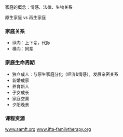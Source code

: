                                                                                                                                                                                                                                                                                                                                                                                                                                  家庭的概念：情感、法律、生物关系

原生家庭 vs 再生家庭

### 家庭关系
- 纵向：上下辈，代际
- 横向：同辈

### 家庭生命周期
- 独立成人：与原生家庭分化（经济&情感），发展亲密关系
- 新婚成家
- 养育新人
- 子女成长
- 家庭空巢
- 夕阳晚景

### 课程资源
www.aamft.org
www.ifta-familytherapy.org
